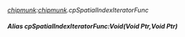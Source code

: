 _[chipmunk](../../modules/chipmunk/chipmunk-module.md):[chipmunk](../../modules/chipmunk/chipmunk-module.md).cpSpatialIndexIteratorFunc_
##### Alias cpSpatialIndexIteratorFunc:Void(Void Ptr,Void Ptr)
